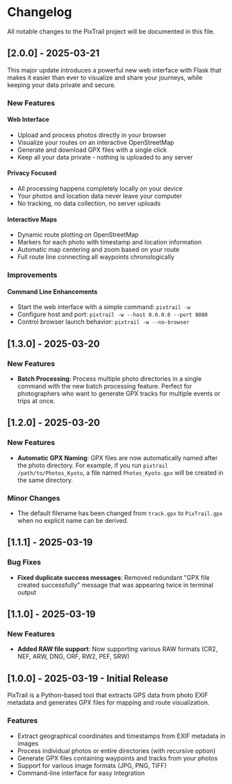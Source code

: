 # Changelog

All notable changes to the PixTrail project will be documented in this file.

## [2.0.0] - 2025-03-21

This major update introduces a powerful new web interface with Flask that makes it easier than ever to visualize and share your journeys, while keeping your data private and secure.

### New Features
#### Web Interface
* Upload and process photos directly in your browser
* Visualize your routes on an interactive OpenStreetMap
* Generate and download GPX files with a single click
* Keep all your data private - nothing is uploaded to any server

#### Privacy Focused
* All processing happens completely locally on your device
* Your photos and location data never leave your computer
* No tracking, no data collection, no server uploads

#### Interactive Maps
* Dynamic route plotting on OpenStreetMap
* Markers for each photo with timestamp and location information
* Automatic map centering and zoom based on your route
* Full route line connecting all waypoints chronologically

### Improvements
#### Command Line Enhancements
* Start the web interface with a simple command: `pixtrail -w`
* Configure host and port: `pixtrail -w --host 0.0.0.0 --port 8080`
* Control browser launch behavior: `pixtrail -w --no-browser`

## [1.3.0] - 2025-03-20

### New Features
* **Batch Processing**: Process multiple photo directories in a single command with the new batch processing feature. Perfect for photographers who want to generate GPX tracks for multiple events or trips at once.

## [1.2.0] - 2025-03-20

### New Features
* **Automatic GPX Naming**: GPX files are now automatically named after the photo directory. For example, if you run `pixtrail /path/to/Photos_Kyoto`, a file named `Photos_Kyoto.gpx` will be created in the same directory.

### Minor Changes
* The default filename has been changed from `track.gpx` to `PixTrail.gpx` when no explicit name can be derived.

## [1.1.1] - 2025-03-19

### Bug Fixes
* **Fixed duplicate success messages**: Removed redundant "GPX file created successfully" message that was appearing twice in terminal output

## [1.1.0] - 2025-03-19

### New Features
* **Added RAW file support**: Now supporting various RAW formats (CR2, NEF, ARW, DNG, ORF, RW2, PEF, SRW)

## [1.0.0] - 2025-03-19 - Initial Release

PixTrail is a Python-based tool that extracts GPS data from photo EXIF metadata and generates GPX files for mapping and route visualization.

### Features
* Extract geographical coordinates and timestamps from EXIF metadata in images
* Process individual photos or entire directories (with recursive option)
* Generate GPX files containing waypoints and tracks from your photos
* Support for various image formats (JPG, PNG, TIFF)
* Command-line interface for easy integration
